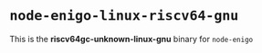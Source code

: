 # `node-enigo-linux-riscv64-gnu`

This is the **riscv64gc-unknown-linux-gnu** binary for `node-enigo`
